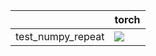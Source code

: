 |                   | torch                                                                                                                                                                                  |
|:------------------|:---------------------------------------------------------------------------------------------------------------------------------------------------------------------------------------|
| test_numpy_repeat | <a href="https://github.com/unifyai/ivy/actions/runs/3734185233/jobs/6335930551" rel="noopener noreferrer" target="_blank"><img src=https://img.shields.io/badge/-success-success></a> |
